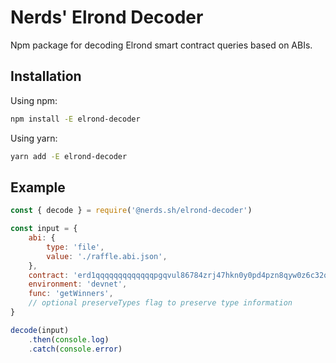 # Nerds' Elrond Decoder

Npm package for decoding Elrond smart contract queries based on ABIs.

## Installation

Using npm:

```sh
npm install -E elrond-decoder
```

Using yarn:

```sh
yarn add -E elrond-decoder
```

## Example

```js   
const { decode } = require('@nerds.sh/elrond-decoder')

const input = {
	abi: {
		type: 'file',
		value: './raffle.abi.json',
	},
	contract: 'erd1qqqqqqqqqqqqqpgqvul86784zrj47hkn0y0pd4pzn8qyw0z6c32q558mf5',
	environment: 'devnet',
	func: 'getWinners',
    // optional preserveTypes flag to preserve type information
}

decode(input)
    .then(console.log)
    .catch(console.error)   
```

```
